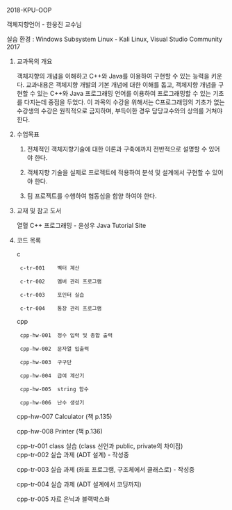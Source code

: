 2018-KPU-OOP


객체지향언어 - 한웅진 교수님


실습 환경 : Windows Subsystem Linux - Kali Linux, Visual Studio Community 2017


1. 교과목의 개요


	객체지향의 개념을 이해하고 C++와 Java를 이용하여 구현할 수 있는 능력을 키운다. 교과내용은 객체지향 개발의 기본 개념에 대한 이해를 돕고, 객체지향 개념을 구현할 수 있는 C++와 Java 프로그래밍 언어를 이용하여 프로그래밍할 수 있는 기초를 다지는데 중점을 두었다.
	이 과목의 수강을 위해서는 C프로그래밍의 기초가 없는 수강생의 수강은 원칙적으로 금지하며, 부득이한 경우 담당교수와의 상의를 거쳐야 한다.


2. 수업목표


	1. 전체적인 객체지향기술에 대한 이론과 구축에까지 전반적으로 설명할 수 있어야 한다.


	2. 객체지향 기술을 실제로 프로젝트에 적용하여 분석 및 설계에서 구현할 수 있어야 한다.


	3. 팀 프로젝트를 수행하여 협동심을 함양 하여야 한다.


3. 교재 및 참고 도서


	열혈 C++ 프로그래밍 - 윤성우
	Java Tutorial Site 


4. 코드 목록

    
    c
        
        c-tr-001	벡터 계산

        c-tr-002	멤버 관리 프로그램

        c-tr-003	포인터 실습

        c-tr-004	통장 관리 프로그램

    cpp

        cpp-hw-001	정수 입력 및 총합 출력

        cpp-hw-002	문자열 입출력                   

        cpp-hw-003	구구단

        cpp-hw-004	급여 계산기

        cpp-hw-005	string 함수

        cpp-hw-006	난수 생성기

	cpp-hw-007	Calculator (책 p.135)

	cpp-hw-008	Printer (책 p.136)

	cpp-tr-001	class 실습 (class 선언과 public, private의 차이점)	
	cpp-tr-002	실습 과제 (ADT 설계) - 작성중

	cpp-tr-003	실습 과제 (좌표 프로그램, 구조체에서 클래스로) - 작성중

	cpp-tr-004	실습 과제 (ADT 설계에서 코딩까지)

	cpp-tr-005	자료 은닉과 블랙박스화
